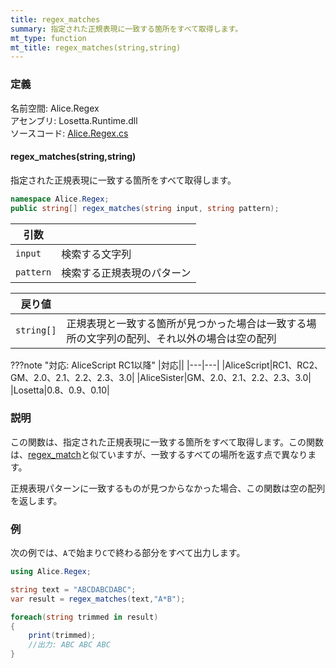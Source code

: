 ```yaml
---
title: regex_matches
summary: 指定された正規表現に一致する箇所をすべて取得します。
mt_type: function
mt_title: regex_matches(string,string)
---
```


### 定義
名前空間: Alice.Regex<br/>
アセンブリ: Losetta.Runtime.dll<br/>
ソースコード: [Alice.Regex.cs](https://github.com/WSOFT-Project/Losetta/blob/master/Losetta.Runtime/Alice.Regex.cs)

#### regex_matches(string,string)

指定された正規表現に一致する箇所をすべて取得します。

```cs title="AliceScript"
namespace Alice.Regex;
public string[] regex_matches(string input, string pattern);
```

|引数| |
|-|-|
|`input`|検索する文字列|
|`pattern`|検索する正規表現のパターン|

|戻り値| |
|-|-|
|`string[]`|正規表現と一致する箇所が見つかった場合は一致する場所の文字列の配列、それ以外の場合は空の配列|

???note "対応: AliceScript RC1以降"
    |対応||
    |---|---|
    |AliceScript|RC1、RC2、GM、2.0、2.1、2.2、2.3、3.0|
    |AliceSister|GM、2.0、2.1、2.2、2.3、3.0|
    |Losetta|0.8、0.9、0.10|

### 説明
この関数は、指定された正規表現に一致する箇所をすべて取得します。この関数は、[regex_match](./regex_match.md)と似ていますが、一致するすべての場所を返す点で異なります。

正規表現パターンに一致するものが見つからなかった場合、この関数は空の配列を返します。

### 例
次の例では、`A`で始まり`C`で終わる部分をすべて出力します。

```cs title="AliceScrtip"
using Alice.Regex;

string text = "ABCDABCDABC";
var result = regex_matches(text,"A*B");

foreach(string trimmed in result)
{
    print(trimmed);
    //出力: ABC ABC ABC
}
```